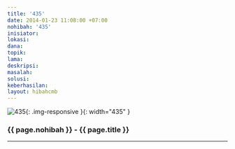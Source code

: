 ```yaml
---
title: '435'
date: 2014-01-23 11:08:00 +07:00
nohibah: '435'
inisiator: 
lokasi: 
dana: 
topik: 
lama: 
deskripsi: 
masalah: 
solusi: 
keberhasilan: 
layout: hibahcmb
---
```


![435](/static/img/hibahcmb/435.png){: .img-responsive }{: width="435" }

### {{ page.nohibah }} - {{ page.title }}

---
